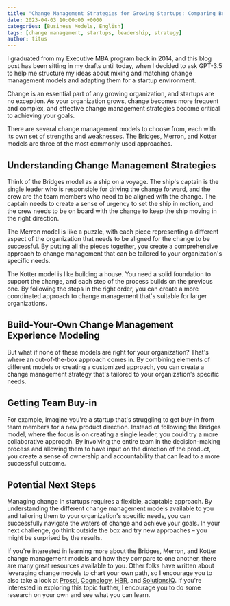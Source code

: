 ```yaml
---
title: "Change Management Strategies for Growing Startups: Comparing Bridges, Merron, and Kotter Models"
date: 2023-04-03 10:00:00 +0000
categories: [Business Models, English]
tags: [change management, startups, leadership, strategy]
author: titus
---
```


I graduated from my Executive MBA program back in 2014, and this blog post has been sitting in my drafts until today, when I decided to ask GPT-3.5 to help me structure my ideas about mixing and matching change management models and adapting them for a startup environment.

Change is an essential part of any growing organization, and startups are no exception. As your organization grows, change becomes more frequent and complex, and effective change management strategies become critical to achieving your goals.

There are several change management models to choose from, each with its own set of strengths and weaknesses. The Bridges, Merron, and Kotter models are three of the most commonly used approaches.

## Understanding Change Management Strategies

Think of the Bridges model as a ship on a voyage. The ship's captain is the single leader who is responsible for driving the change forward, and the crew are the team members who need to be aligned with the change. The captain needs to create a sense of urgency to set the ship in motion, and the crew needs to be on board with the change to keep the ship moving in the right direction.

The Merron model is like a puzzle, with each piece representing a different aspect of the organization that needs to be aligned for the change to be successful. By putting all the pieces together, you create a comprehensive approach to change management that can be tailored to your organization's specific needs.

The Kotter model is like building a house. You need a solid foundation to support the change, and each step of the process builds on the previous one. By following the steps in the right order, you can create a more coordinated approach to change management that's suitable for larger organizations.

## Build-Your-Own Change Management Experience Modeling

But what if none of these models are right for your organization? That's where an out-of-the-box approach comes in. By combining elements of different models or creating a customized approach, you can create a change management strategy that's tailored to your organization's specific needs.

## Getting Team Buy-in

For example, imagine you're a startup that's struggling to get buy-in from team members for a new product direction. Instead of following the Bridges model, where the focus is on creating a single leader, you could try a more collaborative approach. By involving the entire team in the decision-making process and allowing them to have input on the direction of the product, you create a sense of ownership and accountability that can lead to a more successful outcome.

## Potential Next Steps

Managing change in startups requires a flexible, adaptable approach. By understanding the different change management models available to you and tailoring them to your organization's specific needs, you can successfully navigate the waters of change and achieve your goals. In your next challenge, go think outside the box and try new approaches – you might be surprised by the results.

If you're interested in learning more about the Bridges, Merron, and Kotter change management models and how they compare to one another, there are many great resources available to you. Other folks have written about leveraging change models to chart your own path, so I encourage you to also take a look at [Prosci](https://www.prosci.com/), [Cognology](https://www.cognology.com.au/), [HBR](https://hbr.org/), and [SolutionsIQ](https://www.solutionsiq.com/). If you're interested in exploring this topic further, I encourage you to do some research on your own and see what you can learn.
